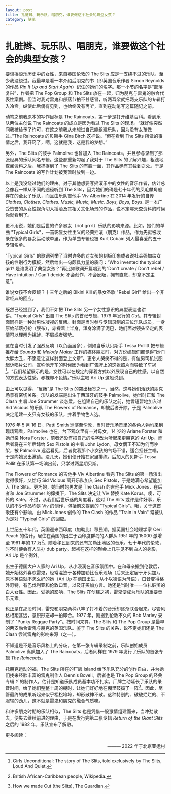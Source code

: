 ```yaml
---
layout: post
title: 扎脏辫、玩乐队、唱朋克，谁要做这个社会的典型女孩？
category: 随笔
---
```


# 扎脏辫、玩乐队、唱朋克，谁要做这个社会的典型女孩？

要谈摇滚乐历史中的女性，来自英国伦敦的 The Slits 应是一支绕不过的乐队，至少我没绕过。我最早是看一本介绍后朋克的书（即英国音乐作者 Simon Reynolds 的作品<i> Rip It Up and Start Again</i>）记住的她们的名字。那一小节的名字是“部落复兴”，作者把 The Pop Group 和 The Slits 放在一起，归为朋克与雷鬼的融合代表性案例。但当时我对雷鬼和部落节拍不甚感冒，听两耳朵就把两支乐队的专辑打入冷宫。纵使此后偶有见到，也始终没有再听，直到在动笔写这篇随记之前。

动笔之前我原本的写作目标是 The Raincoats，第一步是打开维基百科。看到乐队两位主创说 The Raincoats 的成立是因为看过 The Slits 的现场。“就好像突然间我被给予了许可，在这之前我从未想过自己能组建乐队，因为没有女孩做过。”The Raincoats 的贝斯手 Gina Birch 这样说。“但在看到 The Slits 所做的事情之后，我开窍了，啊，这就是我，这是我的梦想。”

另外，The Slits 的鼓手 Palmolive 也曾加入 The Raincoats，并且参与录制了那张经典的乐队同名专辑。这些都重新勾起了我对于 The Slits 的了解兴趣，粗浅地查阅资料之后，我捕捉到了 The Slits 的有趣一面，其作品确有其独到之处。于是 The Raincoats 的写作计划被我暂时放到一边。

以上是我没绕过她们的理由。对于其他想要写摇滚乐中的女性的音乐作者，估计总会像我一样从不同的途径听到 The Slits，因为她们的确是七十年代的凤毛麟角般存在的全女子乐队，而且由乐队吉他手 Viv Albertine 在 2014 年发行的自传<i> Clothes, Clothes, Clothes. Music, Music, Music. Boys, Boys, Boys</i>. 是一本广受赞誉的从女性视角切入摇滚及其相关文化场景的作品，说不定哪天查资料的时候你就看到了。

更不用说，她们是后世的许多暴女（riot grrrl）乐队的影响来源。比如，她们的单曲 "Typical Girls"，一首彰显女性主义的经典摇滚（朋克）作品，作为先驱被收录在很多的暴女运动歌单里，作为单曲专辑也被 Kurt Cobain 列入最喜爱的五十专辑名单。

"Typical Girls" 的歌词列举了当时许多的对女孩的刻板印象或者说社会强加给女孩的性别行为模板，然后给出一句颇具力量的质问：“Who invented the typical girl? 是谁发明了典型女孩？”再比如歌词开篇唱到的“Don't create / Don't rebel / Have intuition / Can't decide 不会创作、不会反叛，拥有直觉，却拿不定主意”。

谁说女孩不会反叛？十三年之后的 Bikini Kill 的暴女圣歌 "Rebel Girl" 给出一个非常经典的回应。

既然已经提到了，我们不如把 The Slits 另一个女性意识的典型表达也讲讲。"Typical Girls" 出自 The Slits 的首张专辑，1979 年发行的<i> Cut</i>。其专辑封面同样是一种对男性凝视的反叛。封面是当时参与专辑录制的三位乐队成员，一身原始部落打扮（腰布），赤裸着上半身，浑身涂满了泥巴，她们面对镜头坚定的表情可以理解为挑衅、不屑或者强势。

这在当时引发了强烈反响（以负面居多），例如当乐队贝斯手 Tessa Pollitt 把专辑推荐给<i> Sounds </i>和<i> Melody Maker </i>工作的媒体朋友时，对方说编辑们都觉得“她们太胖太丑，不愿意让这样封面登上文章”。更令人哭笑不得的是，有位男司机试图起诉唱片公司，宣称他开车的时候因为看到广告牌上的这张照片而导致了车祸[^1]。“我们希望展示的是，女性可以在规定的穿着方式以外展现自己的性感。以自然的方式表达性感，赤裸却不色情。”乐队主唱 Ari Up 这般说到。

由上可以见得，“反叛”是 The Slits 的突出标签之一，当然，这与她们活跃的朋克场景有密切关系。乐队的发端是出生于西班牙的鼓手 Palmolive，她当时正和 The Clash 主唱 Joe Strummer 谈恋爱。在组建自己的乐队之前，她曾短暂地加入过 Sid Vicious 的乐队 The Flowers of Romance，却被后者开除。于是 Palmolive 决定组建一支只有女孩的乐队，并着手物色人选。

1976 年 5 月 16 日，Patti Smith 巡演至伦敦，当时音乐场景里的各色人物均来到现场观看，Palmolive 也在。台下观众里有一对母女，14 岁的 Ariane Forster 和她母亲 Nora Forster，前者还没有把自己的名字改为听起来更朋克的 Ari Up，而后者将在三年后嫁给 Sex Pistols 的主唱 John Lydon。母女俩正不知为何而吵架，被 Palmolive 远远看见，后者觉着那个小女孩的气场不错，适合担任主唱，于是向她发出邀请。没几天，她们便开始在家里排练。后加入的贝斯手 Tessa Pollit 在乐队第一场演出前，只学过两星期贝斯。

The Flowers of Romance 的吉他手 Viv Albertine 看完 The Slits 的第一场演出觉得很好，又恰巧 Sid Vicious 离开乐队加入 Sex Pistols，于是她满心希望能加入 The Slits。更巧的，她当时的男友是 The Clash 的吉他手 Mick Jones，在后者和 Joe Strummer 的撺掇下，The Slits 决定让 Viv 替换 Kate Korus。噢，可怜的 Kate。不过，从我们后世乐迷的角度看，这对 The Slits 或许是件好事，乐队的不少作品均是 Viv 的创作，包括前文提到的 "Typical Girls"。哦，关于这首歌还有个影响，由 Mick Jones 创作的 The Clash 的作品 "Train in Vain" 常被认为是对 "Typical Girls" 的回应。

上世纪五十年代，英国迎来西印度（加勒比）移民潮。据英国社会地理学家 Ceri Peach 的估计，居住在英国的出生于西印度群岛的人群从 1951 年的 15000 激增至 1961 年的 17 万[^2]。随着移民到来的还有加勒比地区的音乐。七十年代的伦敦，时不时便会有人举办 dub party。起初在这样的聚会上几乎见不到白人的身影，Ari Up 是个例外。

出生于德国大户人家的 Ari Up，从小浸润在音乐氛围中。在和母亲搬到伦敦后，她开始格外喜欢雷鬼，经常混迹于各种加勒比音乐现场（后来还定居于牙买加）。原本英语就不怎么好的她（Ari Up 在德国出生，从小以德语为母语），口音变得格外奇特，有巴伐利亚和伦敦口音，以及牙买加方言。她还是当时唯一一位扎脏辫的白人女性。因此，受她的影响，The Slits 在创建之初，雷鬼便成为乐队的重要音乐元素。

也正是在那段时间，雷鬼和朋克两种八竿子打不着的音乐却逐渐联合起来。尽管风格相距甚远，意识形态却一拍即合。1977 年，刚搬到伦敦不久的 Bob Marley 录制了 "Punky Reggae Party"。按时间来算，The Slits 和 The Pop Group 是最早的两支融合雷鬼与朋克的英国乐队。鉴于 The Slits 的关系，说不定她们还是 The Clash 尝试雷鬼的影响来源（之一）。

不知道是不是音乐风格上的分歧，在第一张专辑录制之前，乐队创始成员 Palmolive 离队加入了 The Raincoats，后者同样在 1979 年发行了乐队的首张专辑<i> The Raincoats</i>。

托朋克运动的福，The Slits 所在的厂牌 Island 给予乐队充分的创作自由，并为她们找来经验丰富的雷鬼制作人 Dennis Bovell。后者也是 The Pop Group 的经典专辑<i> Y </i>的制作人。估计是知道乐队成员基本功不扎实，厂牌主动延长了乐队的录音时间，给了她们整整十周的棚时，让她们好好地在棚里鼓捣了一阵[^3]。因此，尽管最终的成果听起来似乎松松垮垮，却形散神不散。这种特别的、破破烂烂的、不服输的劲儿，这不就是雷鬼和朋克的融合气质嘛。

和许多朋克时期的乐队相似，The Slits 也是凭借一股激情组建而来，当冲劲散去，便失去继续前进的理由，于是在发行完第二张专辑<i> Return of the Giant Slits </i>之后的 1982 年，乐队宣布了解散。

更多阅读：<br>
[^1]: Girls Unconditional: The story of The Slits, told exclusively by The Slits, Loud And Quiet.
[^2]: British African-Caribbean people, Wikipedia.
[^3]: How we made Cut (the Slits), The Guardian.

<p align="right">——— 2022 年于北京亚运村</p>
